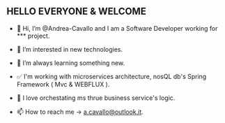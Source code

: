 
## HELLO EVERYONE & WELCOME 

- 👋 Hi, I’m @Andrea-Cavallo and I am a Software Developer working for *** project.
- 👀 I’m interested in new technologies.
- 🌱 I’m always learning something new.
- ✅ I'm working with microservices architecture, nosQL db's Spring Framework ( Mvc & WEBFLUX ). 
- 💞️ I love orchestating ms thrue business service's logic.

- 📫 How to reach me -> [a.cavallo@outlook.it](https://www.linkedin.com/in/andrea-cavallo-3b354a135/).




